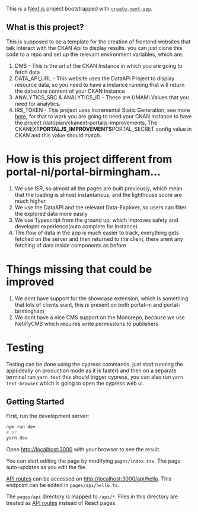 This is a [Next.js](https://nextjs.org/) project bootstrapped with [`create-next-app`](https://github.com/vercel/next.js/tree/canary/packages/create-next-app).

## What is this project?

This is supposed to be a template for the creation of frontend websites that talk interact with the CKAN Api to display results. you can just clone this code to a repo and set up the relevant environment variables, which are:

1. DMS - This is the url of the CKAN Instance in which you are going to fetch data
2. DATA_API_URL - This website uses the DataAPI Project to display resource data, so you need to have a instance running that will return the datastore content of your CKAN Instance
3. ANALYTICS_SRC & ANALYTICS_ID - These are UMAMI Values that you need for analytics.
4. IRS_TOKEN - This project uses Incremental Static Generation, see more [here](https://nextjs.org/docs/basic-features/data-fetching/incremental-static-regeneration), for that to work you are going to need your CKAN Instance to have the project /datopian/ckanext-portaljs-improvements, The CKANEXT**PORTALJS_IMPROVEMENTS**PORTAL_SECRET config value in CKAN and this value should match.

# How is this project different from portal-ni/portal-birmingham...

1. We use ISR, so almost all the pages are built previously, which mean that the loading is almost instantanous, and the lighthouse score are much higher
2. We use the DataAPI and the relevant Data-Explorer, so users can filter the explored data more easily
3. We use Typescript from the ground up, which improves safety and developer experience(auto complete for instance)
4. The flow of data in the app is much easier to track, everything gets fetched on the server and then returned to the client, there arent any fetching of data inside components as before

# Things missing that could be improved

1. We dont have support for the showcase extension, which is something that lots of clients want, this is present on both portal-ni and portal-birmingham
2. We dont have a nice CMS support on the Monorepo, because we use NetlifyCMS which requires write permissions to publishers

# Testing

Testing can be done using the cypress commands, just start running the app(ideally on production mode as it is faster) and then on a separate terminal run `yarn test` this should trigger cypress, you can also run `yarn text-browser` which is going to open the cypress web ui.

## Getting Started

First, run the development server:

```bash 
npm run dev
# or
yarn dev
```

Open [http://localhost:3000](http://localhost:3000) with your browser to see the result.

You can start editing the page by modifying `pages/index.tsx`. The page auto-updates as you edit the file.

[API routes](https://nextjs.org/docs/api-routes/introduction) can be accessed on [http://localhost:3000/api/hello](http://localhost:3000/api/hello). This endpoint can be edited in `pages/api/hello.ts`.

The `pages/api` directory is mapped to `/api/*`. Files in this directory are treated as [API routes](https://nextjs.org/docs/api-routes/introduction) instead of React pages.

